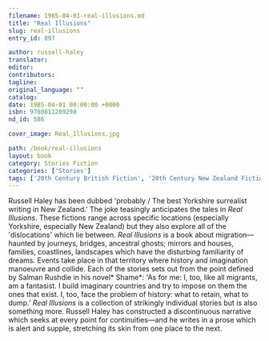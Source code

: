 ```yaml
---
filename: 1985-04-01-real-illusions.md
title: "Real Illusions"
slug: real-illusions
entry_id: 897

author: russell-haley
translator: 
editor: 
contributors: 
tagline: 
original_language: ""
catalog: 
date: 1985-04-01 00:00:00 +0000 
isbn: 9780811209298
nd_id: 586

cover_image: Real_Illusions.jpg

path: /book/real-illusions
layout: book
category: Stories Fiction
categories: ['Stories']
tags: ['20th Century British Fiction', '20th Century New Zealand Fiction', 'Migration', 'Short Fiction']
---
```

Russell Haley has been dubbed 'probably / The best Yorkshire surrealist writing in New Zealand.' The joke teasingly anticipates the tales in *Real Illusions*. These fictions range across specific locations (especially Yorkshire, especially New Zealand) but they also explore all of the 'dislocations' which lie between. *Real Illusions* is a book about migration––haunted by journeys, bridges, ancestral ghosts; mirrors and houses, families, coastlines, landscapes which have the disturbing familiarity of dreams. Events take place in that territory where history and imagination manoeuvre and collide. Each of the stories sets out from the point defined by Salman Rushdie in his novel* Shame*: 'As for me: I, too, like all migrants, am a fantasist. I build imaginary countries and try to impose on them the ones that exist. I, too, face the problem of history: what to retain, what to dump.’ *Real Illusions* is a collection of strikingly individual stories but is also something more. Russell Haley has constructed a discontinuous narrative which seeks at every point for continuities––and he writes in a prose which is alert and supple, stretching its skin from one place to the next.






